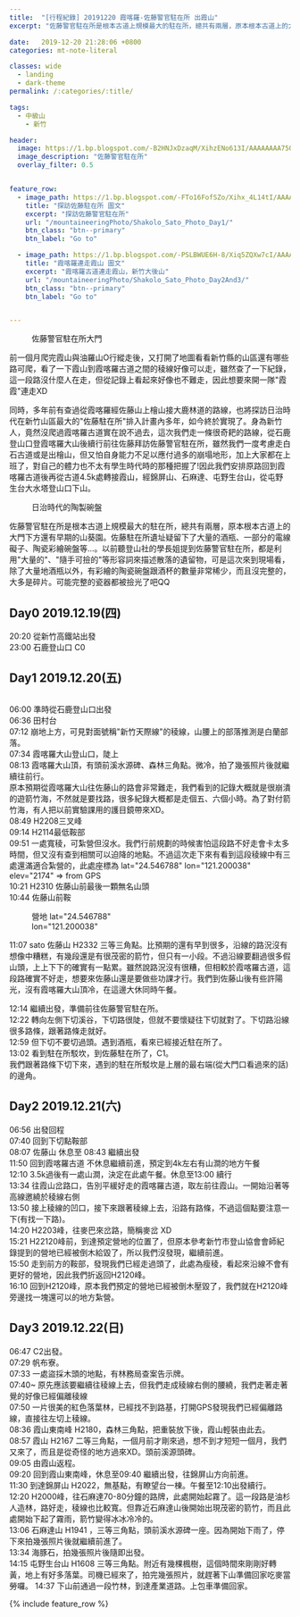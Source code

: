 ```yaml
---
title:  "[行程紀錄] 20191220 霞喀羅-佐藤警官駐在所 出霞山"
excerpt: "佐藤警官駐在所是根本古道上規模最大的駐在所，總共有兩層，原本根本古道上的大門下方還有早期的山葵園。佐藤駐在所遺址疑留下了大量的酒瓶、一部分的電線礙子、陶瓷彩繪碗盤等...。以前聽登山社的學長姐提到佐藤警官駐在所，都是利用'大量的'、'隨手可撿的'等形容詞來描述散落的遺留物，可是這次來到現場看，除了大量地酒瓶以外，有彩繪的陶瓷碗盤跟酒杯的數量非常稀少，而且沒完整的，大多是碎片。可能完整的瓷器都被撿光了吧QQ"

date:   2019-12-20 21:28:06 +0800
categories: mt-note-literal

classes: wide
  - landing
  - dark-theme
permalink: /:categories/:title/

tags:
  - 中級山
    - 新竹

header:
  image: https://1.bp.blogspot.com/-B2HNJxDzaqM/XihzENo613I/AAAAAAAA75Q/WvyDCHvc5-c91wzTpr8ZQ12NaSKUyYvGACKgBGAsYHg/s1600/DSC_2074.JPG
  image_description: "佐藤警官駐在所"
  overlay_filter: 0.5


feature_row:
  - image_path: https://1.bp.blogspot.com/-FTo16FofSZo/Xihx_4L14tI/AAAAAAAA740/iMO8p0cUNKEDdojfLHtwHlFdejrhv4SmACKgBGAsYHg/s1600/DSC_2130.JPG
    title: "探訪佐藤駐在所 圖文"
    excerpt: "探訪佐藤警官駐在所"
    url: "/mountaineeringPhoto/Shakolo_Sato_Photo_Day1/"
    btn_class: "btn--primary"
    btn_label: "Go to"

  - image_path: https://1.bp.blogspot.com/-PSLBWUE6H-8/Xiq5ZQXw7cI/AAAAAAAA8Cg/xK7QUGIE34IcoiT1xW7_PNlAI0RmjNxXgCKgBGAsYHg/s1600/DSC_2238.JPG
    title: "霞喀羅連走霞山 圖文"
    excerpt: "霞喀羅古道連走霞山，新竹大後山"
    url: "/mountaineeringPhoto/Shakolo_Sato_Photo_Day2And3/"
    btn_class: "btn--primary"
    btn_label: "Go to"


---
```

<figure style="width: 40%" class="align-right">
  <img src="https://1.bp.blogspot.com/--zNcpe-32As/Xihx_3RFtSI/AAAAAAAA740/30OAznV1yv4FuyDdUQlHT2zzVu4_LAjPwCKgBGAsYHg/s1600/DSC_2092.JPG" alt="">
  <figcaption>佐藤警官駐在所大門</figcaption>
</figure> 
前一個月爬完霞山與油羅山O行縱走後，又打開了地圖看看新竹縣的山區還有哪些路可爬，看了一下霞山到霞喀羅古道之間的稜線好像可以走，雖然查了一下紀錄，這一段路沒什麼人在走，但從記錄上看起來好像也不難走，因此想要來開一隊"霞霞"連走XD 



同時，多年前有查過從霞喀羅經佐藤山上檜山接大鹿林道的路線，也將探訪日治時代在新竹山區最大的"佐藤駐在所"排入計畫內多年，如今終於實現了。身為新竹人，竟然沒爬過霞喀羅古道實在說不過去，這次我們走一條很奇耙的路線，從石鹿登山口登霞喀羅大山後續行前往佐藤拜訪佐藤警官駐在所，雖然我們一度考慮走白石古道或是出檜山，但又怕自身能力不足以應付過多的崩塌地形，加上大家都在上班了，對自己的體力也不太有學生時代時的那種把握了!因此我們安排原路回到霞喀羅古道後再從古道4.5k處轉接霞山，經錦屏山、石麻達、屯野生台山，從屯野生台大水塔登山口下山。  

<figure style="width: 40%" class="align-right">
  <img src="https://1.bp.blogspot.com/-FTo16FofSZo/Xihx_4L14tI/AAAAAAAA740/iMO8p0cUNKEDdojfLHtwHlFdejrhv4SmACKgBGAsYHg/s1600/DSC_2130.JPG" alt="">
  <figcaption>日治時代的陶製碗盤</figcaption>
</figure> 

佐藤警官駐在所是根本古道上規模最大的駐在所，總共有兩層，原本根本古道上的大門下方還有早期的山葵園。佐藤駐在所遺址疑留下了大量的酒瓶、一部分的電線礙子、陶瓷彩繪碗盤等...。以前聽登山社的學長姐提到佐藤警官駐在所，都是利用"大量的"、"隨手可撿的"等形容詞來描述散落的遺留物，可是這次來到現場看，除了大量地酒瓶以外，有彩繪的陶瓷碗盤跟酒杯的數量非常稀少，而且沒完整的，大多是碎片。可能完整的瓷器都被撿光了吧QQ



## Day0 2019.12.19(四)
20:20 從新竹高鐵站出發  
23:00 石鹿登山口 C0  

## Day1 2019.12.20(五)

<figure style="width: 35%" class="align-right">
  <img src="https://1.bp.blogspot.com/-PJTFEYB_9WU/Xihx_zUIqDI/AAAAAAAA740/HiK-iXZZB-Us9l5oE9hRQQv0UacjaL0PwCKgBGAsYHg/s1600/DSC_2087.JPG" alt="">
  <figcaption></figcaption>
</figure> 

06:00 準時從石鹿登山口出發  
06:36 田村台  
07:12 崩地上方，可見對面號稱"新竹天際線"的稜線，山腰上的部落推測是白蘭部落。  
07:34 霞喀羅大山登山口，陡上  
08:13 霞喀羅大山頂，有頭前溪水源碑、森林三角點。微冷，拍了幾張照片後就繼續往前行。  
原本預期從霞喀羅大山往佐藤山的路會非常難走，我們看到的記錄大概就是很崩潰的遊箭竹海，不然就是要找路，很多紀錄大概都是走個五、六個小時。為了對付箭竹海，有人把以前實驗課用的護目鏡帶來XD。  
08:49 H2208三叉峰  
09:14 H2114最低鞍部  
09:51 一處寬稜，可紮營但沒水。我們行前規劃的時候害怕這段路不好走會卡太多時間，但又沒有查到相關可以迫降的地點。不過這次走下來有看到這段稜線中有三處還滿適合紮營的，此處座標為 lat="24.546788" lon="121.200038" elev="2174" => from GPS   
10:21 H2310 佐藤山前最後一顆無名山頭  
10:44 佐藤山前鞍  
<figure style="width: 35%" class="align-right">
  <img src="https://1.bp.blogspot.com/-QZ3w4i0c8O8/Xihx_7sAOII/AAAAAAAA740/ZssZ7GF9Svgf9dxXLNq0UpiPjwK9RW3eQCKgBGAsYHg/s1600/DSC_2013.JPG" alt="">
  <figcaption>營地 lat="24.546788" lon="121.200038"</figcaption>
</figure> 
11:07 sato 佐藤山 H2332 三等三角點。比預期的還有早到很多，沿線的路況沒有想像中糟糕，有幾段還是有很茂密的箭竹，但只有一小段。不過沿線要翻過很多假山頭，上上下下的確實有一點累。雖然說路況沒有很糟，但相較於霞喀羅古道，這段路確實不好走，想要來佐藤山還是要做些功課才行。我們到佐藤山後有些許陽光，沒有霞喀羅大山頂冷，在這邊大休同時午餐。  
  

12:14 繼續出發，準備前往佐藤警官駐在所。  
12:22 轉向左側下切溪谷，下切路很陡，但就不要懷疑往下切就對了。下切路沿線很多路條，跟著路條走就好。  
12:59 但下切不要切過頭。遇到酒瓶，看來已經接近駐在所了。  
13:02 看到駐在所駁坎，到佐藤駐在所了，C1。  
我們跟著路條下切下來，遇到的駐在所駁坎是上層的最右端(從大門口看過來的話)的邊角。  

## Day2 2019.12.21(六)

06:56 出發回程  
07:40 回到下切點鞍部  
08:07 佐藤山 休息至 08:43 繼續出發  
11:50 回到霞喀羅古道 不休息繼續前進，預定到4k左右有山澗的地方午餐  
12:10 3.5k過後有一處山澗，決定在此處午餐。休息至13:00 續行  
13:34 往霞山岔路口，告別平緩好走的霞喀羅古道，取左前往霞山。一開始沿著等高線邀繞於稜線右側  
13:50 接上稜線的凹口，接下來跟著稜線上去，沿路有路條，不過這個點要注意一下(有找一下路)。  
14:20 H2203峰，往麥巴來岔路，簡稱麥岔 XD  
15:21 H22120峰前，到達預定營地的位置了，但原本參考新竹市登山協會會師紀錄提到的營地已經被倒木給毀了，所以我們沒發現，繼續前進。    
15:50 走到前方的鞍部，發現我們已經走過頭了，此處為瘦稜，看起來沿線不會有更好的營地，因此我們折返回H2120峰。  
16:10 回到H2120峰，原本我們預定的營地已經被倒木壓毀了，我們就在H2120峰旁邊找一塊還可以的地方紮營。  

## Day3 2019.12.22(日)

06:47 C2出發。  
07:29 帆布寮。  
07:33 一處盜採木頭的地點，有林務局查案告示牌。  
07:40~ 原先應該要繼續往稜線上去，但我們走成稜線右側的腰繞，我們走著走著覺的好像已經偏離稜線  
07:50 一片很美的紅色落葉林，已經找不到路基，打開GPS發現我們已經偏離路線，直接往左切上稜線。  
08:36 霞山東南峰 H2180，森林三角點，把重裝放下後，霞山輕裝由此去。  
08:57 霞山 H2167 二等三角點，一個月前才剛來過，想不到才短短一個月，我們又來了，而且是從奇怪的地方過來XD。頭前溪源頭碑。  
09:05 由霞山返程。  
09:20 回到霞山東南峰，休息至09:40 繼續出發，往錦屏山方向前進。  
11:30 到達錦屏山 H2022，無基點，有瞭望台一棟。午餐至12:10出發續行。  
12:20 H2000峰，往石麻達70-80分鐘的路牌，此處開始起霧了。這一段路是油杉人造林，路好走，稜線也比較寬。但靠近石麻達山後開始出現茂密的箭竹，而且此處開始下起了霧雨，箭竹變得冰冰冷冷的。  
13:06 石麻達山 H1941 ，三等三角點，頭前溪水源碑一座。因為開始下雨了，停下來拍幾張照片後就繼續前進了。  
13:34 海豚石，拍幾張照片後隨即出發。  
14:15 屯野生台山 H1608   三等三角點。附近有幾棵楓樹，這個時間來剛剛好轉黃，地上有好多落葉。司機已經來了，拍完幾張照片，就趕著下山準備回家吃麥當勞囉。
14:37 下山前通過一段竹林，到達產業道路。上包車準備回家。  


{% include feature_row %}


